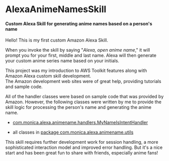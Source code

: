 # AlexaAnimeNamesSkill
#### Custom Alexa Skill for generating anime names based on a person's name ####

Hello!  This is my first custom Amazon Alexa Skill.  

When you invoke the skill by saying "*Alexa, open anime name*," it will prompt you for your first, middle and last name. 
Alexa will then generate your custom anime series name based on your initials.

This project was my introduction to AWS Toolkit features along with Amazon Alexa custom skill development.  
The Amazon development web sites were of great help, providing tutorials and sample code.

All of the handler classes were based on sample code that was provided by Amazon. 
However, the following classes were written by me to provide the skill logic for processing the person's name and generating the anime name.

  -  [com.monica.alexa.animename.handlers.MyNameIsIntentHandler](https://github.com/monicara67/AlexaAnimeNamesSkill/blob/master/AlexaAnimeNamesSkill/src/main/java/com/monica/alexa/animename/handlers/MyNameIsIntentHandler.java)

  -  all classes in [package com.monica.alexa.animename.utils](https://github.com/monicara67/AlexaAnimeNamesSkill/tree/master/AlexaAnimeNamesSkill/src/main/java/com/monica/alexa/animename/utils)

This skill requires further development work for session handling, a more sophisticated interaction model and improved error handling.  But it's a nice start and has been great fun to share with friends, especially anime fans!

